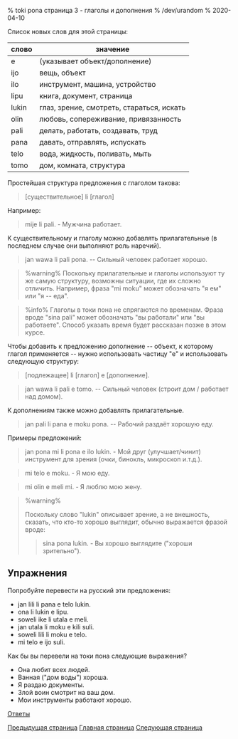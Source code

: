 % toki pona страница 3 - глаголы и дополнения
% /dev/urandom
% 2020-04-10

Список новых слов для этой страницы:

| слово | значение                         |
|-------|----------------------------------|
| e     | (указывает объект/дополнение)    |
| ijo   | вещь, объект                     |
| ilo   | инструмент, машина, устройство   |
| lipu  | книга, документ, страница        |
| lukin | глаз, зрение, смотреть, стараться, искать |
| olin  | любовь, сопереживание, привязанность |
| pali  | делать, работать, создавать, труд|
| pana  | давать, отправлять, испускать    |
| telo  | вода, жидкость, поливать, мыть   |
| tomo  | дом, комната, структура          |

Простейшая структура предложения с глаголом такова:

> [существительное] li [глагол]

Например:

> mije li pali. - Мужчина работает.

К существительному и глаголу можно добавлять прилагательные (в последнем случае
они выполняют роль наречий). 

> jan wawa li pali pona. -- Сильный человек работает хорошо.

> %warning%
> Поскольку прилагательные и глаголы используют ту же самую структуру, возможны
> ситуации, где их сложно отличить. Например, фраза "mi moku" может обозначать
> "я ем" или "я -- еда".
>

> %info%
> Глаголы в токи пона не спрягаются по временам. Фраза вроде "sina pali" может
> обозначать "вы работали" или "вы работаете". Способ указать время будет
> рассказан позже в этом курсе.

Чтобы добавить к предложению дополнение -- объект, к которому глагол применяется
-- нужно использовать частицу "e" и использовать следующую структуру:

> [подлежащее] li [глагол] e [дополнение].

> jan wawa li pali e tomo. -- Сильный человек (строит дом / работает над домом).

К дополнениям также можно добавлять прилагательные.

> jan pali li pana e moku pona. -- Рабочий раздаёт хорошую еду.

Примеры предложений:

> jan pona mi li pona e ilo lukin. - Мой друг (улучшает/чинит) инструмент для
> зрения (очки, бинокль, микроскоп и.т.д.).

> mi telo e moku. - Я мою еду.

> mi olin e meli mi. - Я люблю мою жену.

> %warning%
> 
> Поскольку слово "lukin" описывает зрение, а не внешность, сказать, что кто-то
> хорошо выглядит, обычно выражается фразой вроде:
> 
> > sina pona lukin. - Вы хорошо выглядите ("хороши зрительно").
>

## Упражнения

Попробуйте перевести на русский эти предложения:

* jan lili li pana e telo lukin.
* ona li lukin e lipu.
* soweli ike li utala e meli.
* jan utala li moku e kili suli.
* soweli lili li moku e telo.
* mi telo e ijo suli.

Как бы вы перевели на токи пона следующие выражения?

* Она любит всех людей.
* Ванная ("дом воды") хороша.
* Я раздаю документы.
* Злой воин смотрит на ваш дом.
* Мои инструменты работают хорошо.

[Ответы](ru_answers.html#p3)

[Предыдущая страница](ru_2.html) [Главная страница](ru_index.html) [Следующая
страница](ru_4.html)
